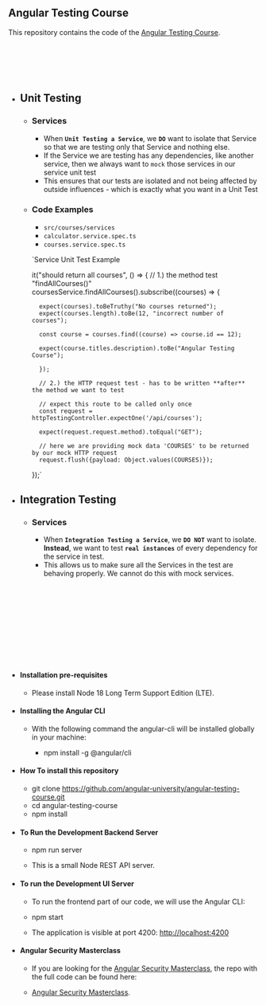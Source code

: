 
## Angular Testing Course

This repository contains the code of the [Angular Testing Course](https://angular-university.io/course/angular-testing-course).

<br>
<br>
<br>
<br>

- ## Unit Testing
    - ### Services
        - When **`Unit Testing a Service`**, we **`DO`** want to isolate that Service so that we are testing only that Service and nothing else.
        - If the Service we are testing has any dependencies, like another service, then we always want to `mock` those services in our service unit test
        - This ensures that our tests are isolated and not being affected by outside influences - which is exactly what you want in a Unit Test
    - ### Code Examples
        - `src/courses/services`
        - `calculator.service.spec.ts`
        - `courses.service.spec.ts`

        `Service Unit Test Example
        
        it("should return all courses", () => {
            // 1.) the method test "findAllCourses()"
            coursesService.findAllCourses().subscribe((courses) => {

            expect(courses).toBeTruthy("No courses returned");
            expect(courses.length).toBe(12, "incorrect number of courses");

            const course = courses.find((course) => course.id == 12);

            expect(course.titles.description).toBe("Angular Testing Course");

            });

            // 2.) the HTTP request test - has to be written **after** the method we want to test

            // expect this route to be called only once
            const request = httpTestingController.expectOne('/api/courses');

            expect(request.request.method).toEqual("GET");

            // here we are providing mock data 'COURSES' to be returned by our mock HTTP request
            request.flush({payload: Object.values(COURSES)});
        });`


- ## Integration Testing
    - ### Services
        - When **`Integration Testing a Service`**, we **`DO NOT`** want to isolate. **Instead**, we want to test **`real instances`** of every dependency for the service in test.
        - This allows us to make sure all the Services in the test are behaving properly. We cannot do this with mock services.
    

<br>
<br>
<br>
<br>
<br>
<br>
<br>
<br>
<br>

- #### Installation pre-requisites

    - Please install Node 18 Long Term Support Edition (LTE).

- #### Installing the Angular CLI

    - With the following command the angular-cli will be installed globally in your machine:

        - npm install -g @angular/cli 


- #### How To install this repository

    -   git clone https://github.com/angular-university/angular-testing-course.git
    -   cd angular-testing-course
    -   npm install

- #### To Run the Development Backend Server

    -   npm run server

    - This is a small Node REST API server.

- #### To run the Development UI Server

    - To run the frontend part of our code, we will use the Angular CLI:

    -   npm start 

    - The application is visible at port 4200: [http://localhost:4200](http://localhost:4200)


- #### Angular Security Masterclass

    - If you are looking for the [Angular Security Masterclass](https://angular-university.io/course/angular-security-course), the repo with the full code can be found here:

    - [Angular Security Masterclass](https://github.com/angular-university/angular-security-course).
